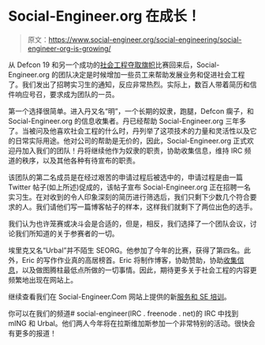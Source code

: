 # Social-Engineer.org 在成长！

> 原文：<https://www.social-engineer.org/social-engineering/social-engineer-org-is-growing/>

从 Defcon 19 和另一个成功的[社会工程夺取旗帜](https://www.social-engineer.org/defcon-social-engineering-contest/ "Defcon 19 CTF")比赛回来后，Social-Engineer.org 的团队决定是时候增加一些员工来帮助发展业务和促进社会工程了。我们发出了招聘实习生的通知，反应非常热烈。实际上，数百人带着简历和信件响应号召，要求成为团队的一员。

第一个选择很简单。进入丹又名“明”，一个长期的奴隶，跑腿，Defcon 瘸子，和 Social-Engineer.org 的信息收集者。丹已经帮助 Social-Engineer.org 三年多了。当被问及他喜欢社会工程的什么时，丹列举了这项技术的力量和灵活性以及它的日常实际用途。他对公司的帮助是无价的，因此，Social-Engineer.org 正式欢迎丹加入我们的团队！丹将继续他作为奴隶的职责，协助收集信息，维持 IRC 频道的秩序，以及其他各种有待宣布的职责。

该团队的第二名成员是在经过艰苦的申请过程后被选中的，申请过程是由一篇 Twitter 帖子(如上所述)促成的，该帖子宣布 Social-Engineer.org 正在招聘一名实习生。在对收到的令人印象深刻的简历进行筛选后，我们只剩下少数几个符合要求的人。我们请他们写一篇博客帖子的样本，这样我们就剩下了两位出色的选手。

我们认为也许笼赛或决斗会是合适的，但是，相反，我们选择了一个团队会议，讨论我们所知道的关于参赛者的一切。

埃里克又名“Urbal”并不陌生 SEORG。他参加了今年的比赛，获得了第四名。此外，Eric 的写作作业真的高居榜首。Eric 将制作博客，协助赞助，协助[收集信息](https://www.social-engineer.org/framework/information-gathering/)，以及做图腾柱最低点所做的一切事情。因此，期待更多关于社会工程的内容更频繁地出现在网站上。

继续查看我们在 Social-Engineer.Com 网站上提供的新[服务和 SE 培训](https://www.social-engineer.com "Social Engineer Training and Services")。

你可以在我们的频道# social-engineer(IRC . freenode . net)的 IRC 中找到 mING 和 Urbal。他们两人今年将在拉斯维加斯参加一个非常特别的活动。很快会有更多的报道！